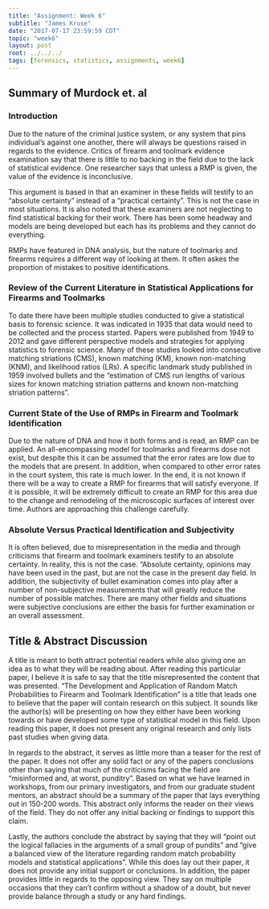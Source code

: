 ```yaml
---
title: "Assignment: Week 6"
subtitle: "James Kruse"
date: "2017-07-17 23:59:59 CDT"
topic: "week6"
layout: post
root: ../../../
tags: [forensics, statistics, assignments, week6]
---
```

 

## Summary of Murdock et. al

### Introduction

  Due to the nature of the criminal justice system, or any system that pins individual’s against one another, there will always be questions raised in regards to the evidence. Critics of firearm and toolmark evidence examination say that there is little to no backing in the field due to the lack of statistical evidence. One researcher says that unless a RMP is given, the value of the evidence is inconclusive.
  
  This argument is based in that an examiner in these fields will testify to an “absolute certainty” instead of a “practical certainty”. This is not the case in most situations. It is also noted that these examiners are not neglecting to find statistical backing for their work. There has been some headway and models are being developed but each has its problems and they cannot do everything. 
  
  RMPs have featured in DNA analysis, but the nature of toolmarks and firearms requires a different way of looking at them. It often askes the proportion of mistakes to positive identifications. 


### Review of the Current Literature in Statistical Applications for Firearms and Toolmarks

   To date there have been multiple studies conducted to give a statistical basis to forensic science. It was indicated in 1935 that data would need to be collected and the process started. Papers were published from 1949 to 2012 and gave different perspective models and strategies for applying statistics to forensic science. Many of these studies looked into consecutive matching striations (CMS), known matching (KM), known non-matching (KNM), and likelihood ratios (LRs). A specific landmark study published in 1959 involved bullets and the “estimation of CMS run lengths of various sizes for known matching striation patterns and known non-matching striation patterns”. 
   
### Current State of the Use of RMPs in Firearm and Toolmark Identification

   Due to the nature of DNA and how it both forms and is read, an RMP can be applied. An all-encompassing model for toolmarks and firearms dose not exist, but despite this it can be assumed that the error rates are low due to the models that are present. In addition, when compared to other error rates in the court system, this rate is much lower. In the end, it is not known if there will be a way to create a RMP for firearms that will satisfy everyone. If it is possible, it will be extremely difficult to create an RMP for this area due to the change and remodeling of the microscopic surfaces of interest over time. Authors are approaching this challenge carefully. 

### Absolute Versus Practical Identification and Subjectivity

   It is often believed, due to misrepresentation in the media and through criticisms that firearm and toolmark examiners testify to an absolute certainty. In reality, this is not the case. “Absolute certainty, opinions may have been used in the past, but are not the case in the present day field. In addition, the subjectivity of bullet examination comes into play after a number of non-subjective measurements that will greatly reduce the number of possible matches. There are many other fields and situations were subjective conclusions are either the basis for further examination or an overall assessment. 

## Title & Abstract Discussion

  A title is meant to both attract potential readers while also giving one an idea as to what they will be reading about. After reading this particular paper, I believe it is safe to say that the title misrepresented the content that was presented. “The Development and Application of Random Match Probabilities to Firearm and Toolmark Identification” is a title that leads one to believe that the paper will contain research on this subject. It sounds like the author(s) will be presenting on how they either have been working towards or have developed some type of statistical model in this field. Upon reading this paper, it does not present any original research and only lists past studies when giving data. 

In regards to the abstract, it serves as little more than a teaser for the rest of the paper. It does not offer any solid fact or any of the papers conclusions other than saying that much of the criticisms facing the field are “misinformed and, at worst, punditry”. Based on what we have learned in workshops, from our primary investigators, and from our graduate student mentors, an abstract should be a summary of the paper that lays everything out in 150-200 words. This abstract only informs the reader on their views of the field. They do not offer any initial backing or findings to support this claim. 

Lastly, the authors conclude the abstract by saying that they will “point out the logical fallacies in the arguments of a small group of pundits” and “give a balanced view of the literature regarding random match probability models and statistical applications”. While this does lay out their paper, it does not provide any initial support or conclusions. In addition, the paper provides little in regards to the opposing view. They say on multiple occasions that they can’t confirm without a shadow of a doubt, but never provide balance through a study or any hard findings. 
